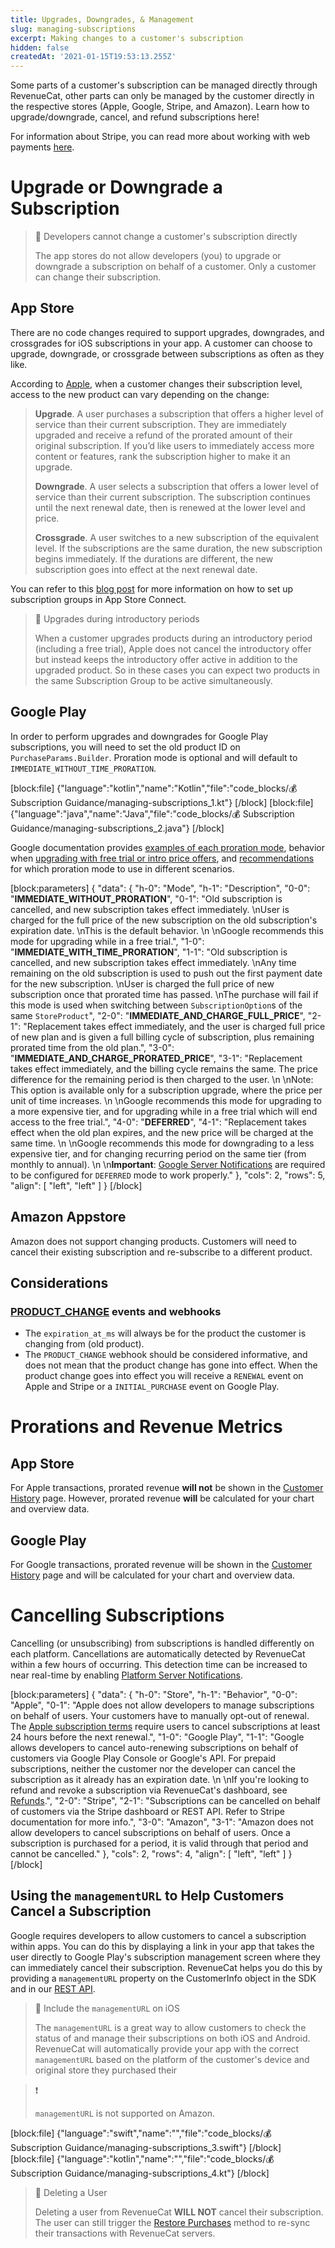 ```yaml
---
title: Upgrades, Downgrades, & Management
slug: managing-subscriptions
excerpt: Making changes to a customer's subscription
hidden: false
createdAt: '2021-01-15T19:53:13.255Z'
---
```

Some parts of a customer's subscription can be managed directly through RevenueCat, other parts can only be managed by the customer directly in the respective stores (Apple, Google, Stripe, and Amazon). Learn how to upgrade/downgrade, cancel, and refund subscriptions here! 

For information about Stripe, you can read more about working with web payments [here](doc:stripe#working-with-web-payments).

# Upgrade or Downgrade a Subscription

> 📘 Developers cannot change a customer's subscription directly
> 
> The app stores do not allow developers (you) to upgrade or downgrade a subscription on behalf of a customer. Only a customer can change their subscription.

## App Store

There are no code changes required to support upgrades, downgrades, and crossgrades for iOS subscriptions in your app. A customer can choose to upgrade, downgrade, or crossgrade between subscriptions as often as they like. 

According to [Apple](https://developer.apple.com/app-store/subscriptions#ranking), when a customer changes their subscription level, access to the new product can vary depending on the change:

> **Upgrade**. A user purchases a subscription that offers a higher level of service than their current subscription. They are immediately upgraded and receive a refund of the prorated amount of their original subscription. If you’d like users to immediately access more content or features, rank the subscription higher to make it an upgrade.
>
> **Downgrade**. A user selects a subscription that offers a lower level of service than their current subscription. The subscription continues until the next renewal date, then is renewed at the lower level and price.
>
> **Crossgrade**. A user switches to a new subscription of the equivalent level. If the subscriptions are the same duration, the new subscription begins immediately. If the durations are different, the new subscription goes into effect at the next renewal date.

You can refer to this [blog post](https://www.revenuecat.com/blog/ios-subscription-groups-explained) for more information on how to set up subscription groups in App Store Connect.

> 📘 Upgrades during introductory periods
> 
> When a customer upgrades products during an introductory period (including a free trial), Apple does not cancel the introductory offer but instead keeps the introductory offer active in addition to the upgraded product. So in these cases you can expect two products in the same Subscription Group to be active simultaneously.

## Google Play

In order to perform upgrades and downgrades for Google Play subscriptions, you will need to set the old product ID on `PurchaseParams.Builder`. Proration mode is optional and will default to `IMMEDIATE_WITHOUT_TIME_PRORATION`.

[block:file]
{"language":"kotlin","name":"Kotlin","file":"code_blocks/💰 Subscription Guidance/managing-subscriptions_1.kt"}
[/block]
[block:file]
{"language":"java","name":"Java","file":"code_blocks/💰 Subscription Guidance/managing-subscriptions_2.java"}
[/block]

Google documentation provides [examples of each proration mode](https://developer.android.com/google/play/billing/subscriptions#proration), behavior when [upgrading with free trial or intro price offers](https://developer.android.com/google/play/billing/subscriptions#upgrade-free-trial), and [recommendations](https://developer.android.com/google/play/billing/subscriptions#proration-recommendations) for which proration mode to use in different scenarios.

[block:parameters]
{
  "data": {
    "h-0": "Mode",
    "h-1": "Description",
    "0-0": "**IMMEDIATE_WITHOUT_PRORATION**",
    "0-1": "Old subscription is cancelled, and new subscription takes effect immediately.  \nUser is charged for the full price of the new subscription on the old subscription's expiration date.  \nThis is the default behavior.  \n  \nGoogle recommends this mode for upgrading while in a free trial.",
    "1-0": "**IMMEDIATE_WITH_TIME_PRORATION**",
    "1-1": "Old subscription is cancelled, and new subscription takes effect immediately.  \nAny time remaining on the old subscription is used to push out the first payment date for the new subscription.  \nUser is charged the full price of new subscription once that prorated time has passed.  \nThe purchase will fail if this mode is used when switching between  `SubscriptionOption`s of the same `StoreProduct`",
    "2-0": "**IMMEDIATE_AND_CHARGE_FULL_PRICE**",
    "2-1": "Replacement takes effect immediately, and the user is charged full price of new plan and is given a full billing cycle of subscription, plus remaining prorated time from the old plan.",
    "3-0": "**IMMEDIATE_AND_CHARGE_PRORATED_PRICE**",
    "3-1": "Replacement takes effect immediately, and the billing cycle remains the same. The price difference for the remaining period is then charged to the user.  \n  \nNote: This option is available only for a subscription upgrade, where the price per unit of time increases.  \n  \nGoogle recommends this mode for upgrading to a more expensive tier, and for upgrading while in a free trial which will end access to the free trial.",
    "4-0": "**DEFERRED**",
    "4-1": "Replacement takes effect when the old plan expires, and the new price will be charged at the same time.  \n  \nGoogle recommends this mode for downgrading to a less expensive tier, and for changing recurring period on the same tier (from monthly to annual).  \n  \n**Important**: [Google Server Notifications](doc:google-server-notifications) are required to be configured for `DEFERRED` mode to work properly."
  },
  "cols": 2,
  "rows": 5,
  "align": [
    "left",
    "left"
  ]
}
[/block]

## Amazon Appstore

Amazon does not support changing products. Customers will need to cancel their existing subscription and re-subscribe to a different product.

## Considerations

### [PRODUCT_CHANGE](doc:customer-history#event-types) events and webhooks

- The `expiration_at_ms` will always be for the product the customer is changing from (old product). 
- The `PRODUCT_CHANGE` webhook should be considered informative, and does not mean that the product change has gone into effect. When the product change goes into effect you will receive a `RENEWAL` event on Apple and Stripe or a `INITIAL_PURCHASE` event on Google Play. 

# Prorations and Revenue Metrics

## App Store

For Apple transactions,  prorated revenue **will not** be shown in the [Customer History](doc:customer-history) page. However, prorated revenue **will** be calculated for your chart and overview data.

## Google Play

For Google transactions, prorated revenue will be shown in the [Customer History](doc:customer-history) page and will be calculated for your chart and overview data.

# Cancelling Subscriptions

Cancelling (or unsubscribing) from subscriptions is handled differently on each platform. Cancellations are automatically detected by RevenueCat within a few hours of occurring. This detection time can be increased to near real-time by enabling [Platform Server Notifications](doc:server-notifications).

[block:parameters]
{
  "data": {
    "h-0": "Store",
    "h-1": "Behavior",
    "0-0": "Apple",
    "0-1": "Apple does not allow developers to manage subscriptions on behalf of users. Your customers have to manually opt-out of renewal. The [Apple subscription terms](https://support.apple.com/en-us/HT202039) require users to cancel subscriptions at least 24 hours before the next renewal.",
    "1-0": "Google Play",
    "1-1": "Google allows developers to cancel auto-renewing subscriptions on behalf of customers via Google Play Console or Google's API. For prepaid subscriptions, neither the customer nor the developer can cancel the subscription as it already has an expiration date.  \n  \nIf you're looking to refund and revoke a subscription via RevenueCat's dashboard, see [Refunds](doc:refunds).",
    "2-0": "Stripe",
    "2-1": "Subscriptions can be cancelled on behalf of customers via the Stripe dashboard or REST API. Refer to Stripe documentation for more info.",
    "3-0": "Amazon",
    "3-1": "Amazon does not allow developers to cancel subscriptions on behalf of users. Once a subscription is purchased for a period, it is valid through that period and cannot be cancelled."
  },
  "cols": 2,
  "rows": 4,
  "align": [
    "left",
    "left"
  ]
}
[/block]

## Using the `managementURL` to Help Customers Cancel a Subscription

Google requires developers to allow customers to cancel a subscription within apps. You can do this by displaying a link in your app that takes the user directly to Google Play's subscription management screen where they can immediately cancel their subscription. RevenueCat helps you do this by providing a `managementURL` property on the CustomerInfo object in the SDK and in our [REST API](https://docs.revenuecat.com/reference/subscribers#the-subscriber-object).

> 📘 Include the `managementURL` on iOS
> 
> The `managementURL` is a great way to allow customers to check the status of and manage their subscriptions on both iOS and Android. RevenueCat will automatically provide your app with the correct `managementURL` based on the platform of the customer's device and original store they purchased their

> ❗️ 
> 
> `managementURL` is not supported on Amazon.

[block:file]
{"language":"swift","name":"","file":"code_blocks/💰 Subscription Guidance/managing-subscriptions_3.swift"}
[/block]
[block:file]
{"language":"kotlin","name":"","file":"code_blocks/💰 Subscription Guidance/managing-subscriptions_4.kt"}
[/block]

> 🚧 Deleting a User
> 
> Deleting a user from RevenueCat **WILL NOT** cancel their subscription. The user can still trigger the [Restore Purchases](doc:making-purchases#restoring-purchases) method to re-sync their transactions with RevenueCat servers.